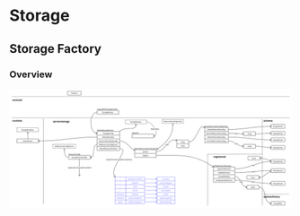 # Storage

## Storage Factory

### Overview

![Storage Factory Overview](./images/legacy_rest_storage_provider.svg)
